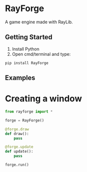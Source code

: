 # RayForge
A game engine made with RayLib.

## Getting Started
1) Install Python
2) Open cmd/terminal and type:

```
pip install RayForge
```

## Examples
# Creating a window
``` python
from rayforge import *

forge = RayForge()

@forge.draw
def draw():
    pass

@forge.update
def update():
    pass

forge.run()
```